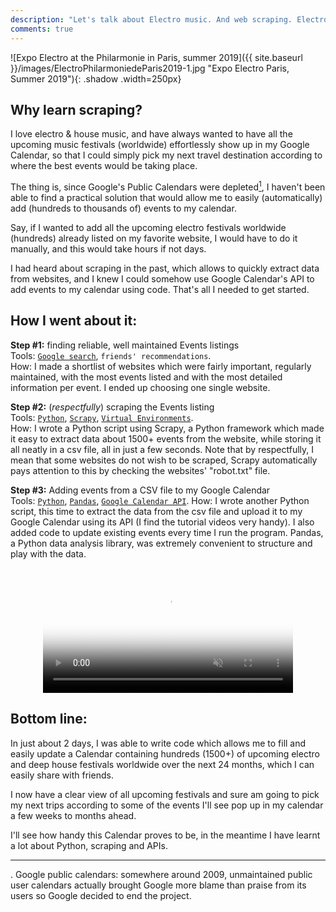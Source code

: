 ```yaml
---
description: "Let's talk about Electro music. And web scraping. Electro scraping."
comments: true
---
```


![Expo Electro at the Philarmonie in Paris, summer 2019]({{ site.baseurl }}/images/ElectroPhilarmoniedeParis2019-1.jpg "Expo Electro Paris, Summer 2019"){: .shadow .width=250px}

## Why learn scraping?

I love electro & house music, and have always wanted to have all the upcoming music festivals (worldwide) effortlessly show up in my Google Calendar, so that I could simply pick my next travel destination according to where the best events would be taking place.

The thing is, since Google's Public Calendars were depleted[<sup>1</sup>](#1), I haven't been able to find a practical solution that would allow me to easily (automatically) add (hundreds to thousands of) events to my calendar.

Say, if I wanted to add all the upcoming electro festivals worldwide (hundreds) already listed on my favorite website, I would have to do it manually, and this would take hours if not days.

I had heard about scraping in the past, which allows to quickly extract data from websites, and I knew I could somehow use Google Calendar's API to add events to my calendar using code. That's all I needed to get started.


## How I went about it:

**Step #1:** finding reliable, well maintained Events listings  
Tools: [`Google search`](https://www.google.com/), `friends' recommendations`.  
How: I made a shortlist of websites which were fairly important, regularly maintained, with the most events listed and with the most detailed information per event. I ended up choosing one single website.

**Step #2:** (_respectfully_) scraping the Events listing  
Tools: [`Python`](https://www.python.org/), [`Scrapy`](https://scrapy.org/), [`Virtual Environments`](https://www.pythonforbeginners.com/basics/how-to-use-python-virtualenv/).  
How: I wrote a Python script using Scrapy, a Python framework which made it easy to extract data about 1500+ events from the website, while storing it all neatly in a csv file, all in just a few seconds. 
Note that by respectfully, I mean that some websites do not wish to be scraped, Scrapy automatically pays attention to this by checking the websites' "robot.txt" file.

**Step #3:** Adding events from a CSV file to my Google Calendar  
Tools: [`Python`](https://www.python.org/), [`Pandas`](https://pandas.pydata.org/), [`Google Calendar API`](https://developers.google.com/calendar/).
How: I wrote another Python script, this time to extract the data from the csv file and upload it to my Google Calendar using its API (I find the tutorial videos very handy). I also added code to update existing events every time I run the program. Pandas, a Python data analysis library, was extremely convenient to structure and play with the data.

<center>
    <figure class="video_container">
      <video controls="true" allowfullscreen="true" poster="{{ site.baseurl }}/images/festoches.png" height="200" muted="true">
        <source src="{{ site.baseurl }}/images/festoches.m4v" type="video/mp4">
      </video>
    </figure>
</center>


## Bottom line:

In just about 2 days, I was able to write code which allows me to fill and easily update a Calendar containing hundreds (1500+) of upcoming electro and deep house festivals worldwide over the next 24 months, which I can easily share with friends.

I now have a clear view of all upcoming festivals and sure am going to pick my next trips according to some of the events I'll see pop up in my calendar a few weeks to months ahead.

I'll see how handy this Calendar proves to be, in the meantime I have learnt a lot about Python, scraping and APIs.

****

<a class="anchor" id="1"></a>. Google public calendars: somewhere around 2009, unmaintained public user calendars actually brought Google more blame than praise from its users so Google decided to end the project.